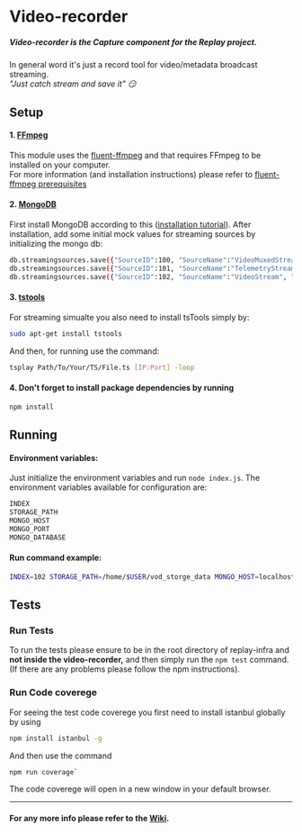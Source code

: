 Video-recorder
==============================

##### Video-recorder is the _Capture_ component for the Replay project.
In general word it's just a record tool for video/metadata broadcast streaming.  
_"Just catch stream and save it" :smirk:_


Setup
------------------------------

#### 1. [FFmpeg](https://ffmpeg.org/)
This module uses the [fluent-ffmpeg](https://github.com/fluent-ffmpeg/node-fluent-ffmpeg) and that requires FFmpeg to be installed on your computer.  
For more information (and installation instructions) please refer to [fluent-ffmpeg prerequisites](https://github.com/fluent-ffmpeg/node-fluent-ffmpeg#prerequisites)

#### 2. [MongoDB](https://www.mongodb.com/)
First install MongoDB according to this ([installation tutorial](https://docs.mongodb.com/manual/tutorial/install-mongodb-on-ubuntu/)).
After installation, add some initial mock values for streaming sources by initializing the mongo db:
``` bash
db.streamingsources.save({"SourceID":100, "SourceName":"VideoMuxedStream", "SourceType":"VideoMuxedTelemetry", "SourceIP":"238.0.0.1", "SourcePort": 1234, "StreamingMethod":{"standard": "VideoStandard","version":"1.0"}, "StreamingStatus":{"status":"none", "lastUpdateTime":""}})
db.streamingsources.save({"SourceID":101, "SourceName":"TelemetryStream", "SourceType":"Telemetry", "SourceIP":"238.0.0.1", "SourcePort": 1235, "StreamingMethod":{"standard": "VideoStandard","version":"0.9"}, "StreamingStatus":{"status":"none", "lastUpdateTime":""}})
db.streamingsources.save({"SourceID":102, "SourceName":"VideoStream", "SourceType":"Video", "SourceIP":"238.0.0.1", "SourcePort": 1236, "StreamingMethod":{"standard": "VideoStandard","version":"0.9"}, "StreamingStatus":{"status":"none", "lastUpdateTime":""}})
```

#### 3. [tstools](https://github.com/kynesim/tstools)
For streaming simualte you also need to install tsTools simply by:
``` bash
sudo apt-get install tstools
```

And then, for running use the command:
``` bash
tsplay Path/To/Your/TS/File.ts [IP:Port] -loop
```

#### 4. Don't forget to install package dependencies by running
```Bash
npm install
```


Running
------------------------------

#### Environment variables:
Just initialize the environment variables and run `node index.js`.
The environment variables available for configuration are:
```Bash
INDEX
STORAGE_PATH
MONGO_HOST
MONGO_PORT
MONGO_DATABASE
```

#### Run command example:
``` Bash
INDEX=102 STORAGE_PATH=/home/$USER/vod_storge_data MONGO_HOST=localhost MONGO_PORT=27017 MONGO_DATABASE=replay_dev node index.js
```


Tests
------------------------------

### Run Tests
To run the tests please ensure to be in the root directory of replay-infra and **not inside the video-recorder,** and then simply run the `npm test` command.
(If there are any problems please follow the npm instructions).


### Run Code coverege
For seeing the test code coverege you first need to install istanbul globally by using
``` bash
npm install istanbul -g
```

And then use the command
``` bash
npm run coverage`
```

The code coverege will open in a new window in your default browser.


______________________________

#### For any more info please refer to the [Wiki](https://github.com/linnovate/replay-infra/wiki).
